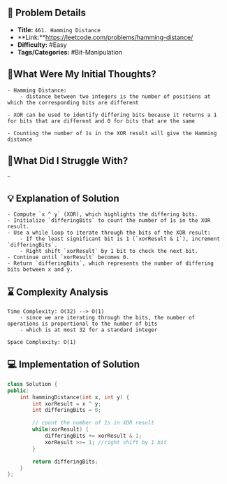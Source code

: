 ## 📝 Problem Details

- **Title:** `461. Hamming Distance`
- **Link:**https://leetcode.com/problems/hamming-distance/
- **Difficulty:** #Easy 
- **Tags/Categories:** #Bit-Manipulation 

## 💭What Were My Initial Thoughts?

```
- Hamming Distance: 
	- distance between two integers is the number of positions at which the corresponding bits are different

- XOR can be used to identify differing bits because it returns a 1 for bits that are different and 0 for bits that are the same 

- Counting the number of 1s in the XOR result will give the Hamming distance
```

## 🤔What Did I Struggle With?

```
~
```

## 💡 Explanation of Solution

```
- Compute `x ^ y` (XOR), which highlights the differing bits.
- Initialize `differingBits` to count the number of 1s in the XOR result.
- Use a while loop to iterate through the bits of the XOR result:
    - If the least significant bit is 1 (`xorResult & 1`), increment `differingBits`.
    - Right shift `xorResult` by 1 bit to check the next bit.
- Continue until `xorResult` becomes 0.
- Return `differingBits`, which represents the number of differing bits between x and y.
```

## ⌛ Complexity Analysis

```
Time Complexity: O(32) --> O(1)
	- since we are iterating through the bits, the number of operations is proportional to the number of bits
	- which is at most 32 for a standard integer

Space Complexity: O(1)
```

## 💻 Implementation of Solution

```cpp
class Solution {
public:
    int hammingDistance(int x, int y) {
        int xorResult = x ^ y;
        int differingBits = 0;

        // count the number of 1s in XOR result
        while(xorResult) {
            differingBits += xorResult & 1;
            xorResult >>= 1; //right shift by 1 bit
        }

        return differingBits;
    }
};
```
